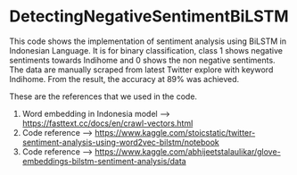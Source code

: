 # DetectingNegativeSentimentBiLSTM

This code shows the implementation of sentiment analysis using BiLSTM in Indonesian Language. It is for binary classification, class 1 shows negative sentiments towards Indihome and 0 shows the non negative sentiments. The data are manually scraped from latest Twitter explore with keyword Indihome. From the result, the accuracy at 89% was achieved.

These are the references that we used in the code.

1. Word embedding in Indonesia model --> https://fasttext.cc/docs/en/crawl-vectors.html
2. Code reference --> https://www.kaggle.com/stoicstatic/twitter-sentiment-analysis-using-word2vec-bilstm/notebook
3. Code reference --> https://www.kaggle.com/abhijeetstalaulikar/glove-embeddings-bilstm-sentiment-analysis/data
